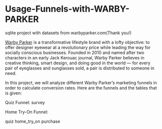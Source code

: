 # Usage-Funnels-with-WARBY-PARKER
sqlite project with datasets from warbyparker.com(Thank you!)

[Warby Parker](https://www.warbyparker.com/) is a transformative lifestyle brand with a lofty objective: to offer designer eyewear at a revolutionary price while leading the way for socially conscious businesses. Founded in 2010 and named after two characters in an early Jack Kerouac journal, Warby Parker believes in creative thinking, smart design, and doing good in the world — for every pair of eyeglasses and sunglasses sold, a pair is distributed to someone in need.

In this project, we will analyze different Warby Parker’s marketing funnels in order to calculate conversion rates. Here are the funnels and the tables that is given:

Quiz Funnel:
survey

Home Try-On Funnel:

quiz
home_try_on
purchase

